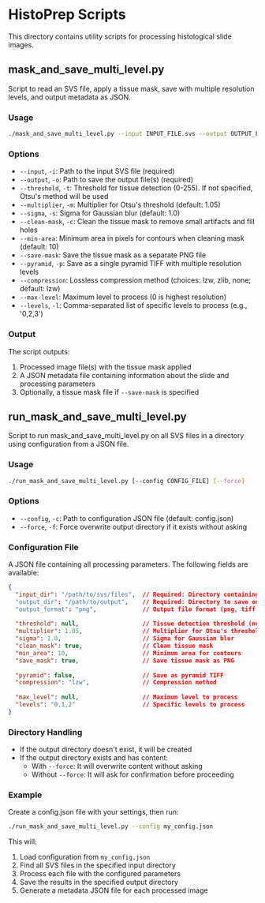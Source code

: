 # HistoPrep Scripts

This directory contains utility scripts for processing histological slide images.

## mask_and_save_multi_level.py

Script to read an SVS file, apply a tissue mask, save with multiple resolution levels, and output metadata as JSON.

### Usage

```bash
./mask_and_save_multi_level.py --input INPUT_FILE.svs --output OUTPUT_FILE.tiff [OPTIONS]
```

### Options

- `--input`, `-i`: Path to the input SVS file (required)
- `--output`, `-o`: Path to save the output file(s) (required)
- `--threshold`, `-t`: Threshold for tissue detection (0-255). If not specified, Otsu's method will be used
- `--multiplier`, `-m`: Multiplier for Otsu's threshold (default: 1.05)
- `--sigma`, `-s`: Sigma for Gaussian blur (default: 1.0)
- `--clean-mask`, `-c`: Clean the tissue mask to remove small artifacts and fill holes
- `--min-area`: Minimum area in pixels for contours when cleaning mask (default: 10)
- `--save-mask`: Save the tissue mask as a separate PNG file
- `--pyramid`, `-p`: Save as a single pyramid TIFF with multiple resolution levels
- `--compression`: Lossless compression method (choices: lzw, zlib, none; default: lzw)
- `--max-level`: Maximum level to process (0 is highest resolution)
- `--levels`, `-l`: Comma-separated list of specific levels to process (e.g., '0,2,3')

### Output

The script outputs:
1. Processed image file(s) with the tissue mask applied
2. A JSON metadata file containing information about the slide and processing parameters
3. Optionally, a tissue mask file if `--save-mask` is specified

## run_mask_and_save_multi_level.py

Script to run mask_and_save_multi_level.py on all SVS files in a directory using configuration from a JSON file.

### Usage

```bash
./run_mask_and_save_multi_level.py [--config CONFIG_FILE] [--force]
```

### Options

- `--config`, `-c`: Path to configuration JSON file (default: config.json)
- `--force`, `-f`: Force overwrite output directory if it exists without asking

### Configuration File

A JSON file containing all processing parameters. The following fields are available:

```json
{
  "input_dir": "/path/to/svs/files",  // Required: Directory containing SVS files
  "output_dir": "/path/to/output",    // Required: Directory to save output files
  "output_format": "png",             // Output file format (png, tiff, etc.)
  
  "threshold": null,                  // Tissue detection threshold (null for auto)
  "multiplier": 1.05,                 // Multiplier for Otsu's threshold
  "sigma": 1.0,                       // Sigma for Gaussian blur
  "clean_mask": true,                 // Clean tissue mask
  "min_area": 10,                     // Minimum area for contours
  "save_mask": true,                  // Save tissue mask as PNG
  
  "pyramid": false,                   // Save as pyramid TIFF
  "compression": "lzw",               // Compression method
  
  "max_level": null,                  // Maximum level to process
  "levels": "0,1,2"                   // Specific levels to process
}
```

### Directory Handling

- If the output directory doesn't exist, it will be created
- If the output directory exists and has content:
  - With `--force`: It will overwrite content without asking
  - Without `--force`: It will ask for confirmation before proceeding

### Example

Create a config.json file with your settings, then run:

```bash
./run_mask_and_save_multi_level.py --config my_config.json
```

This will:
1. Load configuration from `my_config.json`
2. Find all SVS files in the specified input directory
3. Process each file with the configured parameters
4. Save the results in the specified output directory
5. Generate a metadata JSON file for each processed image